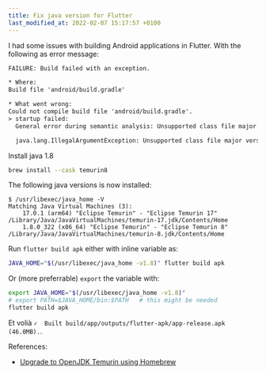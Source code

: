 ```yaml
---
title: Fix java version for Flutter
last_modified_at: 2022-02-07 15:17:57 +0100
---
```


I had some issues with building Android applications in Flutter. With the following as error message:

```txt
FAILURE: Build failed with an exception.

* Where:
Build file 'android/build.gradle'

* What went wrong:
Could not compile build file 'android/build.gradle'.
> startup failed:
  General error during semantic analysis: Unsupported class file major version 61

  java.lang.IllegalArgumentException: Unsupported class file major version 61
```

Install java 1.8

```sh
brew install --cask temurin8
```

The following java versions is now installed:

```console
$ /usr/libexec/java_home -V
Matching Java Virtual Machines (3):
    17.0.1 (arm64) "Eclipse Temurin" - "Eclipse Temurin 17" /Library/Java/JavaVirtualMachines/temurin-17.jdk/Contents/Home
    1.8.0_322 (x86_64) "Eclipse Temurin" - "Eclipse Temurin 8" /Library/Java/JavaVirtualMachines/temurin-8.jdk/Contents/Home
```

Run `flutter build apk` either with inline variable as:

```sh
JAVA_HOME="$(/usr/libexec/java_home -v1.8)" flutter build apk
```

Or (more preferrable) `export` the variable with:

```sh
export JAVA_HOME="$(/usr/libexec/java_home -v1.8)"
# export PATH=$JAVA_HOME/bin:$PATH   # this might be needed
flutter build apk
```

Et volià `✓  Built build/app/outputs/flutter-apk/app-release.apk (46.0MB).`.

References:

* [Upgrade to OpenJDK Temurin using Homebrew](https://www.yippeecode.com/topics/upgrade-to-openjdk-temurin-using-homebrew/)
